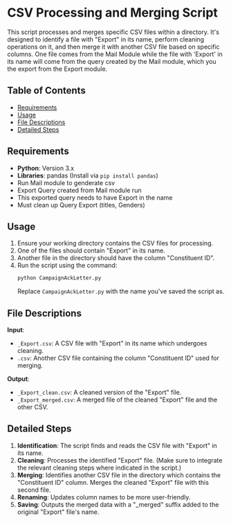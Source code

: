 # CSV Processing and Merging Script

This script processes and merges specific CSV files within a directory. It's designed to identify a file with "Export" in its  name, perform cleaning operations on it, and then merge it with another CSV file based on specific columns. One file comes from the Mail Module while the file with 'Export' in its name will come from the query created by the Mail module, which you the export from the Export module. 

## Table of Contents
- [Requirements](#requirements)
- [Usage](#usage)
- [File Descriptions](#file-descriptions)
- [Detailed Steps](#detailed-steps)

## Requirements
- **Python**: Version 3.x
- **Libraries**: pandas (Install via `pip install pandas`)
- Run Mail module to genderate csv
- Export Query created from Mail module run
- This exported query needs to have Export in the name
- Must clean up Query Export (titles, Genders)

## Usage

1. Ensure your working directory contains the CSV files for processing.
2. One of the files should contain "Export" in its name.
3. Another file in the directory should have the column "Constituent ID".
4. Run the script using the command:
    ```bash
    python CampaignAckLetter.py
    ```
    Replace `CampaignAckLetter.py` with the name you've saved the script as.

## File Descriptions

**Input**:
- `_Export.csv`: A CSV file with "Export" in its name which undergoes cleaning.
- `.csv`: Another CSV file containing the column "Constituent ID" used for merging.

**Output**:
- `_Export_clean.csv`: A cleaned version of the "Export" file.
- `_Export_merged.csv`: A merged file of the cleaned "Export" file and the other CSV.

## Detailed Steps

1. **Identification**: The script finds and reads the CSV file with "Export" in its name.
2. **Cleaning**: Processes the identified "Export" file. (Make sure to integrate the relevant cleaning steps where indicated in the script.)
3. **Merging**: Identifies another CSV file in the directory which contains the "Constituent ID" column. Merges the cleaned "Export" file with this second file.
4. **Renaming**: Updates column names to be more user-friendly.
5. **Saving**: Outputs the merged data with a "_merged" suffix added to the original "Export" file's name.
